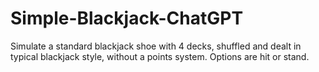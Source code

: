 # Simple-Blackjack-ChatGPT
Simulate a standard blackjack shoe with 4 decks, shuffled and dealt in typical blackjack style, without a points system. Options are hit or stand.
